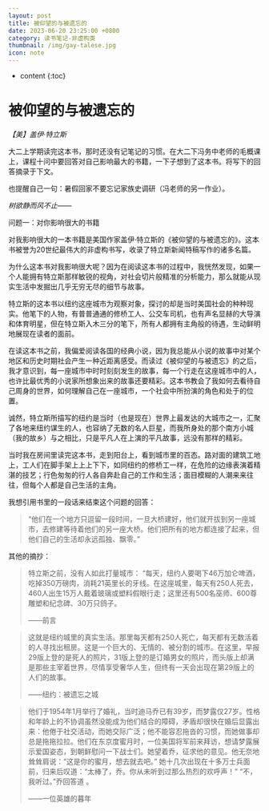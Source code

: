 ```yaml
---
layout: post
title: 被仰望的与被遗忘的
date: 2023-06-20 23:25:00 +0800
category: 读书笔记-非虚构类
thumbnail: /img/gay-talese.jpg
icon: note
---
```


* content
{:toc}

# 被仰望的与被遗忘的

*【美】盖伊·特立斯*



大二上学期读完这本书，那时还没有记笔记的习惯。在大二下冯务中老师的毛概课上，课程十问中要回答对自己影响最大的书籍，一下子想到了这本书。将写下的回答摘录于下文。

也提醒自己一句：暑假回家不要忘记家族史调研（冯老师的另一作业）。

*树欲静而风不止——*



问题一：对你影响很大的书籍

对我影响很大的一本书籍是美国作家盖伊·特立斯的《被仰望的与被遗忘的》。这本书被誉为20世纪最伟大的非虚构书写，收录了特立斯新闻特稿写作的诸多名篇。

为什么这本书对我影响很大呢？因为在阅读这本书的过程中，我恍然发现，如果一个人能拥有特立斯那样敏锐的视角，对社会切片般精准的分析能力，那么就能从现实生活中发掘出几乎无穷无尽的细节与故事。

特立斯的这本书以纽约这座城市为观察对象，探讨的却是当时美国社会的种种现实。他笔下的人物，有普普通通的修桥工人、公交车司机，也有声名显赫的大导演和体育明星，但在特立斯入木三分的笔下，所有人都拥有主角般的待遇，生动鲜明地展现在读者的面前。

在读这本书之前，我偏爱阅读各国的经典小说，因为我总能从小说的故事中对某个地区和历史时期社会产生一种近距离感受。而读过《被仰望的与被遗忘》的之后，我才意识到，每一座城市中时时刻刻发生的故事，每一个行走在这座城市中的人，也许比最优秀的小说家所想象出来的故事还要精彩。这本书教会了我如何去看待自己周身的世界，如何理解自己在一座城市，一个社会中所扮演的角色和处于的位置。

诚然，特立斯所描写的纽约是当时（也是现在）世界上最发达的大城市之一，汇聚了各地来纽约谋生的人，也容纳了无数的名人巨星，而我所身处的那个南方小城（我的故乡）与之相比，只是平凡人在上演的平凡故事，远没有那样的精彩。

当时我在房间里读完这本书，走到阳台上，看到城市里的百态。路对面的建筑工地上，工人们在脚手架上上上下下，如同纽约的修桥工一样，在危险的边缘表演着精湛的技艺；行色匆匆的行人各自奔赴自己的工作和生活；面目模糊的人潮来来往往，但每个人都是自己生活的主角。

我想引用书里的一段话来结束这个问题的回答：

> “他们在一个地方只逗留一段时间，一旦大桥建好，他们就开拔到另一座城市，去修建等待着他们的另一座大桥。他们把所有的地方都连接了起来，但他们自己的生活却永远孤独、飘零。”



其他的摘抄：

> 特立斯之前，没有人如此打量城市： “每天，纽约人要喝下46万加仑啤酒，吃掉350万磅肉，消耗21英里长的牙线。在这座城里，每天有250人死去，460人出生15万人戴着玻璃或塑料假眼行走；这里还有500名巫师、600尊雕塑和纪念碑、30万只鸽子。
>
> ——前言

> 这就是纽约城里的真实生活。那里每天都有250人死亡，每天都有无数活着的人寻找出租房。这是一个巨大的、无情的、被分割的城市。在这里，早报29版上登的是死人的照片，31版上登的是订婚男女的照片，而头版上却满是那些主宰着世界，尽情享受奢华人生，但终有一天会出现在第29版上的人们的故事。  
>
> ——纽约：被遗忘之城

> 他们于1954年1月举行了婚礼，当时迪马乔已有39岁，而梦露仅27岁。性格和年龄上的不协调虽然没能成为他们结合的障碍，矛盾却很快在婚后显露出来：他倦于社交活动，而她交际广泛；他不能容忍拖沓的习惯，而她做事却总是拖拖拉拉。他们在东京度蜜月时，一位美国将军前来拜访，想请梦露展示爱国姿态，到朝鲜慰问一下战士们。她望着乔，征求他的意见。他无奈地耸耸肩说：“这是你的蜜月，想去就去吧。” 她十几次出现在十多万士兵面前，归来后叹道：“太棒了，乔。你从未听到过那么热烈的欢呼声！” “不，我听过。”乔回答道 。
>
> ——一位英雄的暮年